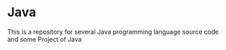 # Java
This is a repository for several Java programming language source code and some Project of Java
